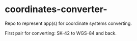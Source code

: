 # coordinates-converter-
Repo to represent app(s) for coordinate systems converting. 

First pair for converting: SK-42 to WGS-84 and back.
